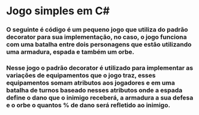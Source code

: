 # Jogo simples em C#

### O seguinte é código é um pequeno jogo que utiliza do padrão decorator para sua implementação, no caso, o jogo funciona com uma batalha entre dois personagens que estão utilizando uma armadura, espada e também um orbe.
### Nesse jogo o padrão decorator é utilizado para implementar as variações de equipamentos que o jogo traz, esses equipamentos somam atributos aos jogadores e em uma batalha de turnos baseado nesses atributos onde a espada define o dano que o inimigo receberá, a armadura a sua defesa e o orbe o quantos % de dano será refletido ao inimigo.
